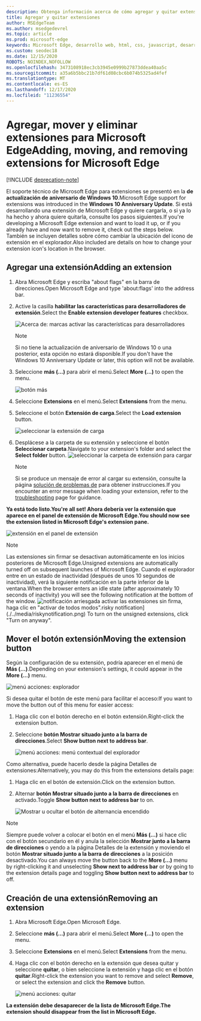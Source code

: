 ```yaml
---
description: Obtenga información acerca de cómo agregar y quitar extensiones, así como mover el botón de una extensión junto a la barra de direcciones.
title: Agregar y quitar extensiones
author: MSEdgeTeam
ms.author: msedgedevrel
ms.topic: article
ms.prod: microsoft-edge
keywords: Microsoft Edge, desarrollo web, html, css, javascript, desarrollador, extensión
ms.custom: seodec18
ms.date: 12/15/2020
ROBOTS: NOINDEX,NOFOLLOW
ms.openlocfilehash: 3473108918ec3cb3945e0999b27873ddea40aa5c
ms.sourcegitcommit: a35a6b5bbc21b7df61d08cbc6b074b5325ad4fef
ms.translationtype: MT
ms.contentlocale: es-ES
ms.lasthandoff: 12/17/2020
ms.locfileid: "11236554"
---
```

# <span data-ttu-id="9c72e-104">Agregar, mover y eliminar extensiones para Microsoft Edge</span><span class="sxs-lookup"><span data-stu-id="9c72e-104">Adding, moving, and removing extensions for Microsoft Edge</span></span>  

[!INCLUDE [deprecation-note](../includes/deprecation-note.md)]  

<span data-ttu-id="9c72e-105">El soporte técnico de Microsoft Edge para extensiones se presentó en la **de actualización de aniversario de Windows 10**.</span><span class="sxs-lookup"><span data-stu-id="9c72e-105">Microsoft Edge support for extensions was introduced in the **Windows 10 Anniversary Update**.</span></span> <span data-ttu-id="9c72e-106">Si está desarrollando una extensión de Microsoft Edge y quiere cargarla, o si ya lo ha hecho y ahora quiere quitarla, consulte los pasos siguientes.</span><span class="sxs-lookup"><span data-stu-id="9c72e-106">If you're developing a Microsoft Edge extension and want to load it up, or if you already have and now want to remove it, check out the steps below.</span></span>
<span data-ttu-id="9c72e-107">También se incluyen detalles sobre cómo cambiar la ubicación del icono de extensión en el explorador.</span><span class="sxs-lookup"><span data-stu-id="9c72e-107">Also included are details on how to change your extension icon's location in the browser.</span></span>

## <span data-ttu-id="9c72e-108">Agregar una extensión</span><span class="sxs-lookup"><span data-stu-id="9c72e-108">Adding an extension</span></span>

1. <span data-ttu-id="9c72e-109">Abra Microsoft Edge y escriba "about flags" en la barra de direcciones.</span><span class="sxs-lookup"><span data-stu-id="9c72e-109">Open Microsoft Edge and type 'about:flags' into the address bar.</span></span>

2. <span data-ttu-id="9c72e-110">Active la casilla **habilitar las características para desarrolladores de extensión**.</span><span class="sxs-lookup"><span data-stu-id="9c72e-110">Select the **Enable extension developer features** checkbox.</span></span>

   ![Acerca de: marcas activar las características para desarrolladores](./../media/sideload-aboutflags.png)
   > [!NOTE]
   > <span data-ttu-id="9c72e-112">Si no tiene la actualización de aniversario de Windows 10 o una posterior, esta opción no estará disponible.</span><span class="sxs-lookup"><span data-stu-id="9c72e-112">If you don't have the Windows 10 Anniversary Update or later, this option will not be available.</span></span>

3. <span data-ttu-id="9c72e-113">Seleccione **más (...)** para abrir el menú.</span><span class="sxs-lookup"><span data-stu-id="9c72e-113">Select **More (...)** to open the menu.</span></span>

   ![botón más](./../media/morebutton.png)  

4. <span data-ttu-id="9c72e-115">Seleccione **Extensions** en el menú.</span><span class="sxs-lookup"><span data-stu-id="9c72e-115">Select **Extensions** from the menu.</span></span>

5. <span data-ttu-id="9c72e-116">Seleccione el botón **Extensión de carga**.</span><span class="sxs-lookup"><span data-stu-id="9c72e-116">Select the **Load extension** button.</span></span>

   ![seleccionar la extensión de carga](./../media/sideload-load-extension.png)

6. <span data-ttu-id="9c72e-118">Desplácese a la carpeta de su extensión y seleccione el botón **Seleccionar carpeta**.</span><span class="sxs-lookup"><span data-stu-id="9c72e-118">Navigate to your extension's folder and select the  **Select folder** button.</span></span>
   ![seleccionar la carpeta de extensión para cargar](./../media/sideload-select-extension.png)
   > [!NOTE]
   > <span data-ttu-id="9c72e-120">Si se produce un mensaje de error al cargar su extensión, consulte la página [solución de problemas de](./../troubleshooting.md) para obtener instrucciones.</span><span class="sxs-lookup"><span data-stu-id="9c72e-120">If you encounter an error message when loading your extension, refer to the [troubleshooting](./../troubleshooting.md) page for guidance.</span></span>


**<span data-ttu-id="9c72e-121">Ya está todo listo.</span><span class="sxs-lookup"><span data-stu-id="9c72e-121">You're all set!</span></span> <span data-ttu-id="9c72e-122">Ahora debería ver la extensión que aparece en el panel de extensión de Microsoft Edge.</span><span class="sxs-lookup"><span data-stu-id="9c72e-122">You should now see the extension listed in Microsoft Edge's extension pane.</span></span>**

![extensión en el panel de extensión](./../media/sideload-extension-installed.png)

> [!NOTE]
> <span data-ttu-id="9c72e-124">Las extensiones sin firmar se desactivan automáticamente en los inicios posteriores de Microsoft Edge.</span><span class="sxs-lookup"><span data-stu-id="9c72e-124">Unsigned extensions are automatically turned off on subsequent launches of Microsoft Edge.</span></span> <span data-ttu-id="9c72e-125">Cuando el explorador entre en un estado de inactividad (después de unos 10 segundos de inactividad), verá la siguiente notificación en la parte inferior de la ventana.</span><span class="sxs-lookup"><span data-stu-id="9c72e-125">When the browser enters an idle state (after approximately 10 seconds of inactivity) you will see the following notification at the bottom of the window.</span></span> ![<span data-ttu-id="9c72e-126">notificación arriesgada](./../media/riskynotification.png) activar las extensiones sin firma, haga clic en "activar de todos modos".</span><span class="sxs-lookup"><span data-stu-id="9c72e-126">risky notification](./../media/riskynotification.png) To turn on the unsigned extensions, click "Turn on anyway".</span></span>



## <span data-ttu-id="9c72e-127">Mover el botón extensión</span><span class="sxs-lookup"><span data-stu-id="9c72e-127">Moving the extension button</span></span>
<span data-ttu-id="9c72e-128">Según la configuración de su extensión, podría aparecer en el menú de **Más (...)**.</span><span class="sxs-lookup"><span data-stu-id="9c72e-128">Depending on your extension's settings, it could appear in the **More (...)** menu.</span></span>

   ![menú acciones: explorador](./../media/browseraction.png)  


<span data-ttu-id="9c72e-130">Si desea quitar el botón de este menú para facilitar el acceso:</span><span class="sxs-lookup"><span data-stu-id="9c72e-130">If you want to move the button out of this menu for easier access:</span></span>

1. <span data-ttu-id="9c72e-131">Haga clic con el botón derecho en el botón extensión.</span><span class="sxs-lookup"><span data-stu-id="9c72e-131">Right-click the extension button.</span></span>

2. <span data-ttu-id="9c72e-132">Seleccione **botón Mostrar situado junto a la barra de direcciones**.</span><span class="sxs-lookup"><span data-stu-id="9c72e-132">Select **Show button next to address bar**.</span></span>

   ![menú acciones: menú contextual del explorador](./../media/browseraction_contextmenu.png)  

<span data-ttu-id="9c72e-134">Como alternativa, puede hacerlo desde la página Detalles de extensiones:</span><span class="sxs-lookup"><span data-stu-id="9c72e-134">Alternatively, you may do this from the extensions details page:</span></span>

1. <span data-ttu-id="9c72e-135">Haga clic en el botón de extensión.</span><span class="sxs-lookup"><span data-stu-id="9c72e-135">Click on the extension button.</span></span>
2. <span data-ttu-id="9c72e-136">Alternar **botón Mostrar situado junto a la barra de direcciones** en activado.</span><span class="sxs-lookup"><span data-stu-id="9c72e-136">Toggle **Show button next to address bar** to on.</span></span>

   ![Mostrar u ocultar el botón de alternancia encendido](./../media/show-button-toggle.png)

> [!NOTE]
> <span data-ttu-id="9c72e-138">Siempre puede volver a colocar el botón en el menú **Más (...)** si hace clic con el botón secundario en él y anula la selección **Mostrar junto a la barra de direcciones** o yendo a la página Detalles de la extensión y moviendo el botón **Mostrar situado junto a la barra de direcciones** a la posición desactivado.</span><span class="sxs-lookup"><span data-stu-id="9c72e-138">You can always move the button back to the **More (...)** menu by right-clicking it and unselecting **Show next to address bar** or by going to the extension details page and toggling **Show button next to address bar** to off.</span></span>


## <span data-ttu-id="9c72e-139">Creación de una extensión</span><span class="sxs-lookup"><span data-stu-id="9c72e-139">Removing an extension</span></span>

1. <span data-ttu-id="9c72e-140">Abra Microsoft Edge.</span><span class="sxs-lookup"><span data-stu-id="9c72e-140">Open Microsoft Edge.</span></span>

2. <span data-ttu-id="9c72e-141">Seleccione **más (...)** para abrir el menú.</span><span class="sxs-lookup"><span data-stu-id="9c72e-141">Select **More (...)** to open the menu.</span></span>

3. <span data-ttu-id="9c72e-142">Seleccione **Extensions** en el menú.</span><span class="sxs-lookup"><span data-stu-id="9c72e-142">Select **Extensions** from the menu.</span></span>

4. <span data-ttu-id="9c72e-143">Haga clic con el botón derecho en la extensión que desea quitar y seleccione **quitar**, o bien seleccione la extensión y haga clic en el botón **quitar**.</span><span class="sxs-lookup"><span data-stu-id="9c72e-143">Right-click the extension you want to remove and select **Remove**, or select the extension and click the **Remove** button.</span></span>

   ![menú acciones: quitar](./../media/remove.png)  

**<span data-ttu-id="9c72e-145">La extensión debe desaparecer de la lista de Microsoft Edge.</span><span class="sxs-lookup"><span data-stu-id="9c72e-145">The extension should disappear from the list in Microsoft Edge.</span></span>**
